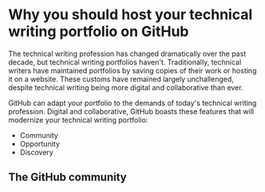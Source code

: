 # Why you should host your technical writing portfolio on GitHub
The technical writing profession has changed dramatically over the past decade, but technical writing portfolios haven't. Traditionally, technical writers have maintained portfolios by saving copies of their work or hosting it on a website. These customs have remained largely unchallenged, despite technical writing being more digital and collaborative than ever. 

GitHub can adapt your portfolio to the demands of today's technical writing profession. Digital and collaborative, GitHub boasts these features that will modernize your technical writing portfolio: 
- Community 
- Opportunity 
- Discovery 

## The GitHub community 
